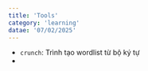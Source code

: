 ```yaml
---
title: 'Tools'
category: 'learning'
datae: '07/02/2025'
---
```


- `crunch`: Trình tạo wordlist từ bộ ký tự
-  